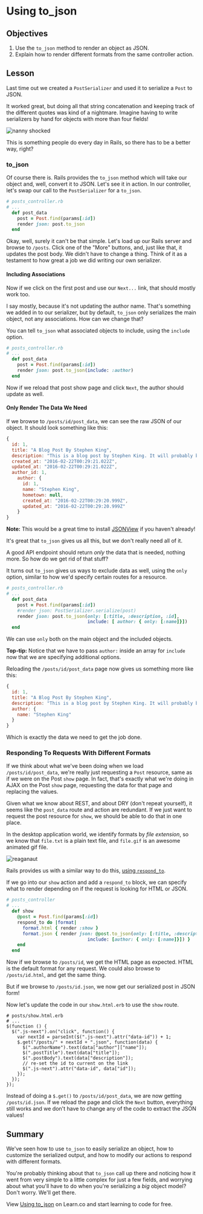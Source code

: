 # Using to_json

## Objectives 

1.  Use the `to_json` method to render an object as JSON.
2.  Explain how to render different formats from the same controller action.

## Lesson

Last time out we created a `PostSerializer` and used it to serialize a `Post` to
JSON.

It worked great, but doing all that string concatenation and keeping track of
the different quotes was kind of a nightmare. Imagine having to write
serializers by hand for objects with more than four fields!

![nanny shocked](http://i.giphy.com/LJPfWhMCs9Rks.gif)

This is something people do every day in Rails, so there has to be a better way,
right?

### to_json

Of course there is. Rails provides the `to_json` method which will take our
object and, well, convert it to JSON. Let's see it in action. In our controller,
let's swap our call to the `PostSerializer` for a `to_json`.

```ruby
# posts_controller.rb
# ...
  def post_data
    post = Post.find(params[:id])
    render json: post.to_json
  end
```

Okay, well, surely it can't be that simple. Let's load up our Rails server and
browse to `/posts`. Click one of the "More" buttons, and, just like that, it
updates the post body. We didn't have to change a thing. Think of it as a
testament to how great a job we did writing our own serializer.

#### Including Associations

Now if we click on the first post and use our `Next...` link, that should mostly
work too.

I say mostly, because it's not updating the author name. That's something we
added in to our serializer, but by default, `to_json` only serializes the main
object, not any associations. How can we change that?

You can tell `to_json` what associated objects to include, using the `include`
option.

```ruby
# posts_controller.rb
# ...
  def post_data
    post = Post.find(params[:id])
    render json: post.to_json(include: :author)
  end
```

Now if we reload that post show page and click `Next`, the author should update
as well.

#### Only Render The Data We Need

If we browse to `/posts/id/post_data`, we can see the raw JSON of our object. It
should look something like this:

```javascript
{
  id: 1,
  title: "A Blog Post By Stephen King",
  description: "This is a blog post by Stephen King. It will probably be a movie soon.",
  created_at: "2016-02-22T00:29:21.022Z",
  updated_at: "2016-02-22T00:29:21.022Z",
  author_id: 1,
    author: {
      id: 1,
      name: "Stephen King",
      hometown: null,
      created_at: "2016-02-22T00:29:20.999Z",
      updated_at: "2016-02-22T00:29:20.999Z"
    }
}
```

**Note:** This would be a great time to install [JSONView][jsonview] if you haven't already!

It's great that `to_json` gives us all this, but we don't really need all of it.

A good API endpoint should return _only_ the data that is needed, nothing more.
So how do we get rid of that stuff?

It turns out `to_json` gives us ways to exclude data as well, using the `only`
option, similar to how we'd specify certain routes for a resource.

```ruby
# posts_controller.rb
# ...
  def post_data
    post = Post.find(params[:id])
    #render json: PostSerializer.serialize(post)
    render json: post.to_json(only: [:title, :description, :id],
                              include: [ author: { only: [:name]}])
  end
```

We can use `only` both on the main object and the included objects.

**Top-tip:** Notice that we have to pass `author:` inside an array for `include`
now that we are specifying additional options.

Reloading the `/posts/id/post_data` page now gives us something more like this:

```javascript
{
  id: 1,
  title: "A Blog Post By Stephen King",
  description: "This is a blog post by Stephen King. It will probably be a movie soon.",
  author: {
    name: "Stephen King"
  }
}
```

Which is exactly the data we need to get the job done.

### Responding To Requests With Different Formats

If we think about what we've been doing when we load `/posts/id/post_data`,
we're really just requesting a `Post` resource, same as if we were on the Post
`show` page. In fact, that's exactly what we're doing in AJAX on the Post `show`
page, requesting the data for that page and replacing the values.

Given what we know about REST, and about DRY (don't repeat yourself), it seems
like the `post_data` route and action are redundant. If we just want to request
the post resource for `show`, we should be able to do that in one place.

In the desktop application world, we identify formats by _file extension_, so we
know that `file.txt` is a plain text file, and `file.gif` is an awesome animated
gif file.

![reaganaut](http://i.giphy.com/MCKQEmHkUyGf6.gif)

Rails provides us with a similar way to do this, [using `respond_to`][respond_to].

If we go into our `show` action and add a `respond_to` block, we can specify
what to render depending on if the request is looking for HTML or JSON.

```ruby
# posts_controller
# ...
  def show
    @post = Post.find(params[:id])
    respond_to do |format|
      format.html { render :show }
      format.json { render json: @post.to_json(only: [:title, :description, :id],
                              include: [author: { only: [:name]}]) }
    end
  end
```

Now if we browse to `/posts/id`, we get the HTML page as expected. HTML is the
default format for any request. We could also browse to `/posts/id.html`, and
get the same thing.

But if we browse to `/posts/id.json`, we now get our serialized post in JSON
form!

Now let's update the code in our `show.html.erb` to use the `show` route.

```erb
# posts/show.html.erb
# ...
$(function () {
  $(".js-next").on("click", function() {
    var nextId = parseInt($(".js-next").attr("data-id")) + 1;
    $.get("/posts/" + nextId + ".json", function(data) {
      $(".authorName").text(data["author"]["name"]);
      $(".postTitle").text(data["title"]);
      $(".postBody").text(data["description"]);
      // re-set the id to current on the link
      $(".js-next").attr("data-id", data["id"]);
    });
  });
});
```

Instead of doing a `$.get()` to `/posts/id/post_data`, we are now getting
`/posts/id.json`. If we reload the page and click the `Next` button, everything
still works and we don't have to change any of the code to extract the JSON
values!

## Summary

We've seen how to use `to_json` to easily serialize an object, how to customize
the serialized output, and how to modify our actions to respond with different
formats.

You're probably thinking about that `to_json` call up there and noticing how it
went from very simple to a little complex for just a few fields, and worrying
about what you'll have to do when you're serializing a _big_ object model? Don't
worry. We'll get there.

[respond_to]: http://apidock.com/rails/ActionController/MimeResponds/InstanceMethods/respond_to
[jsonview]: https://chrome.google.com/webstore/detail/jsonview/chklaanhfefbnpoihckbnefhakgolnmc?hl=en

<p data-visibility='hidden'>View <a href='https://learn.co/lessons/using-to-json-ruby'>Using to_json</a> on Learn.co and start learning to code for free.</p>
